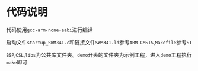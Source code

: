 # 代码说明

代码使用`gcc-arm-none-eabi`进行编译

启动文件`startup_SWM341.c`和链接文件`SWM341.ld`参考`ARM CMSIS`,`Makefile`参考`ST`

`BSP`,`CSL`,`libs`为公共库文件夹。`demo`开头的文件夹为示例工程，进入`demo`工程执行`make`即可


